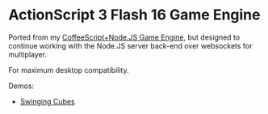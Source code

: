 ActionScript 3 Flash 16 Game Engine
=========================

Ported from my [CoffeeScript+Node.JS Game Engine](https://github.com/mikesmullin/coffee-canvas-game-engine),
but designed to continue working with the Node.JS server back-end over websockets for multiplayer.

For maximum desktop compatibility.

Demos:

* [Swinging Cubes](http://mikesmullin.github.io/actionscript-flash-game-engine/public/Main.swf)
